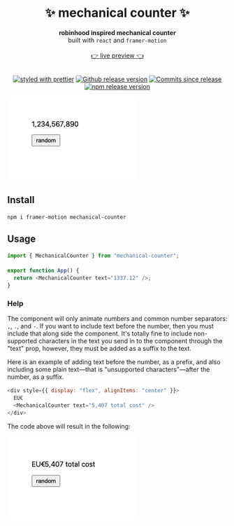 <h1 align="center">✨ mechanical counter ✨</h1>

<div align="center">
  <strong>robinhood inspired mechanical counter</strong>
</div>
<div align="center">
  built with <code>react</code> and <code>framer-motion</code>
</div>
<br />
<div align="center">
  <a href="https://main--617315b23667c2003a0d878b.chromatic.com">👉 live preview 👈</a>
</div>
<br />
<div align="center">

[![styled with prettier](https://img.shields.io/badge/styled_with-prettier-ff69b4.svg)](https://github.com/prettier/prettier)
[![Github release version](https://img.shields.io/github/tag/bitttttten/mechanical-counter.svg)](https://github.com/bitttttten/mechanical-counter/releases)
[![Commits since release](https://img.shields.io/github/commits-since/bitttttten/mechanical-counter/v1.0.2.svg)](https://github.com/bitttttten/mechanical-counter/compare/v1.0.2...main)
[![npm release version](https://img.shields.io/npm/v/mechanical-counter.svg)](https://www.npmjs.com/package/mechanical-counter)

</div>

![preview](./docs/preview.webp)

## Install

```sh
npm i framer-motion mechanical-counter
```

## Usage

```js
import { MechanicalCounter } from "mechanical-counter";

export function App() {
  return <MechanicalCounter text="1337.12" />;
}
```

### Help

The component will only animate numbers and common number separators: `,`, `.`, and `-`. If you want to include text before the number, then you must include that along side the component. It's totally fine to include non-supported characters in the text you send in to the component through the "text" prop, however, they must be added as a suffix to the text.

Here is an example of adding text before the number, as a prefix, and also including some plain text—that is "unsupported characters"—after the number, as a suffix.

```js
<div style={{ display: "flex", alignItems: "center" }}>
  EU€
  <MechanicalCounter text="5,407 total cost" />
</div>
```

The code above will result in the following:

![preview](./docs/preview-2.webp)
